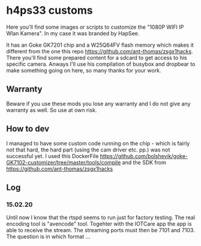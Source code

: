 # h4ps33 customs

Here you'll find some images or scripts to customize the "1080P WIFI IP Wlan Kamera". In my case it was branded by HapSee.

It has an Goke GK7201 chip and a W25Q64FV flash memory which makes it different from the one this repo https://github.com/ant-thomas/zsgx1hacks.
There you'll find some prepared content for a sdcard to get access to his specific camera. Anways I'll use his compilation of busybox and dropbear to make something going on here, so many thanks for your work.

## Warranty

Beware if you use these mods you lose any warranty and I do not give any warranty as well. So use at own risk. 

## How to dev

I managed to have some custom code running on the chip - which is fairly not that hard, the hard part (using the cam driver etc. pp.) was not successful yet. I used this DockerFile https://github.com/bolshevik/goke-GK7102-customizer/tree/master/tools/compile and the SDK from https://github.com/ant-thomas/zsgx1hacks


## Log
### 15.02.20

Until now I know that the rtspd seems to run just for factory testing. The real encoding tool is "avencode" tool. Togehter with the IOTCare app the app is able to receive the stream. The streaming ports must then be 7101 and 7103. The question is in which format ...
